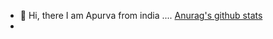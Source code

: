 - 👋 Hi, there
I am Apurva from india ....
[Anurag's github stats](https://github-readme-stats.vercel.app/api?username=apurva-1999)
- 
